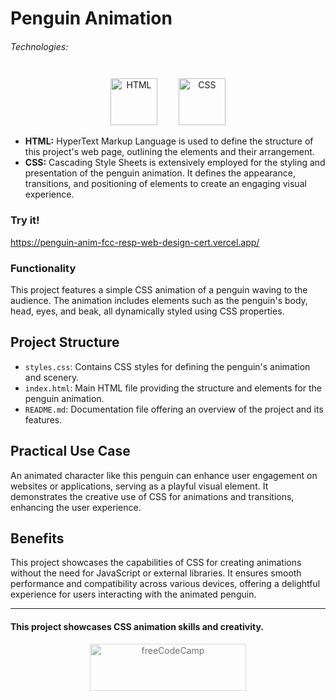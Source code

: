 # Penguin Animation

###### Technologies:
<p align="center">
<img src="https://img.icons8.com/color/75/000000/html-5.png" width="75" height="75" alt="HTML" style="margin: 10px 15px 0 15px;" />
<img src="https://img.icons8.com/color/75/000000/css3.png" width="75" height="75" alt="CSS" style="margin: 10px 15px 0 15px;" />
</p>

- **HTML:** HyperText Markup Language is used to define the structure of this project's web page, outlining the elements and their arrangement.
- **CSS:** Cascading Style Sheets is extensively employed for the styling and presentation of the penguin animation. It defines the appearance, transitions, and positioning of elements to create an engaging visual experience.

### Try it!
https://penguin-anim-fcc-resp-web-design-cert.vercel.app/

### Functionality

This project features a simple CSS animation of a penguin waving to the audience. The animation includes elements such as the penguin's body, head, eyes, and beak, all dynamically styled using CSS properties.

## Project Structure

- `styles.css`: Contains CSS styles for defining the penguin's animation and scenery.
- `index.html`: Main HTML file providing the structure and elements for the penguin animation.
- `README.md`: Documentation file offering an overview of the project and its features.

## Practical Use Case

An animated character like this penguin can enhance user engagement on websites or applications, serving as a playful visual element. It demonstrates the creative use of CSS for animations and transitions, enhancing the user experience.

## Benefits

This project showcases the capabilities of CSS for creating animations without the need for JavaScript or external libraries. It ensures smooth performance and compatibility across various devices, offering a delightful experience for users interacting with the animated penguin.

---
#### This project showcases CSS animation skills and creativity.
<p align="center">
<img src="https://cdn.freecodecamp.org/platform/universal/fcc_primary.svg" width="250" height="75" alt="freeCodeCamp" style="margin: 0 15px; opacity: 0.6" />
</p>